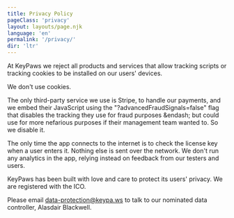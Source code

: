 ```yaml
---
title: Privacy Policy
pageClass: 'privacy'
layout: layouts/page.njk 
language: 'en'
permalink: '/privacy/'
dir: 'ltr'
---
```


At KeyPaws we reject all products and services that allow tracking scripts or tracking cookies to be installed on our users' devices.

We don't use cookies. 

The only third-party service we use is Stripe, to handle our payments, and we embed their JavaScript using the "?advancedFraudSignals=false" flag that disables the tracking they use for fraud purposes &endash; but could use for more nefarious purposes if their management team wanted to. So we disable it.

The only time the app connects to the internet is to check the license key when a user enters it. Nothing else is sent over the network. We don't run any analytics in the app, relying instead on feedback from our testers and users.

KeyPaws has been built with love and care to protect its users' privacy. We are registered with the ICO.

Please email <a href="mailto:data-protection@keypa.ws">data-protection@keypa.ws</a> to talk to our nominated data controller, Alasdair Blackwell.